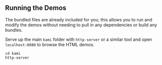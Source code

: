 ## Running the Demos

The bundled files are already included for you; this allows you to run and modify the demos without needing to pull in any dependencies or build any bundles.

Serve up the main `kami` folder with `http-server` or a similar tool and open `localhost:8080` to browse the HTML demos.

```
cd kami
http-server
```